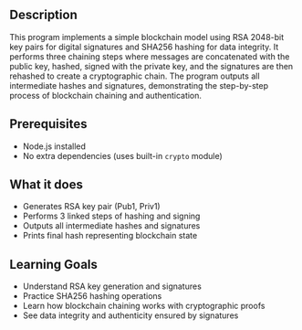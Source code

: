 ## Description  
This program implements a simple blockchain model using RSA 2048-bit key pairs for digital signatures and SHA256 hashing for data integrity. It performs three chaining steps where messages are concatenated with the public key, hashed, signed with the private key, and the signatures are then rehashed to create a cryptographic chain. The program outputs all intermediate hashes and signatures, demonstrating the step-by-step process of blockchain chaining and authentication.

## Prerequisites  
- Node.js installed  
- No extra dependencies (uses built-in `crypto` module)


## What it does  
- Generates RSA key pair (Pub1, Priv1)  
- Performs 3 linked steps of hashing and signing  
- Outputs all intermediate hashes and signatures  
- Prints final hash representing blockchain state  

## Learning Goals  
- Understand RSA key generation and signatures  
- Practice SHA256 hashing operations  
- Learn how blockchain chaining works with cryptographic proofs  
- See data integrity and authenticity ensured by signatures 
